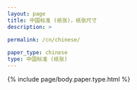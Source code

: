 ```yaml
---
layout: page
title: 中国标准 (纸张)，纸张尺寸
description: >
 
permalink: /cn/chinese/

paper_type: chinese
type: 中国标准 (纸张)
---
```

{% include page/body.paper.type.html %}
